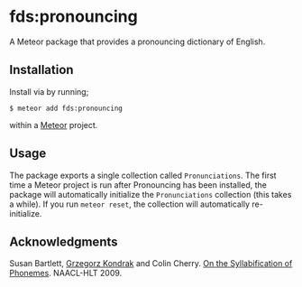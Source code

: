 fds:pronouncing
===========

A Meteor package that provides a pronouncing dictionary of English.


Installation
------------

Install via by running;

```ShellSession
$ meteor add fds:pronouncing
```

within a [Meteor](https://www.meteor.com/) project.


Usage
-----

The package exports a single collection called `Pronunciations`. The first time
a Meteor project is run after Pronouncing has been installed, the package will
automatically initialize the `Pronunciations` collection (this takes a while).
If you run `meteor reset`, the collection will automatically re-initialize.


Acknowledgments
---------------

Susan Bartlett, [Grzegorz Kondrak](http://webdocs.cs.ualberta.ca/~kondrak/)
and Colin Cherry.
[On the Syllabification of Phonemes](http://webdocs.cs.ualberta.ca/~kondrak/papers/naacl09.pdf).
NAACL-HLT 2009.
